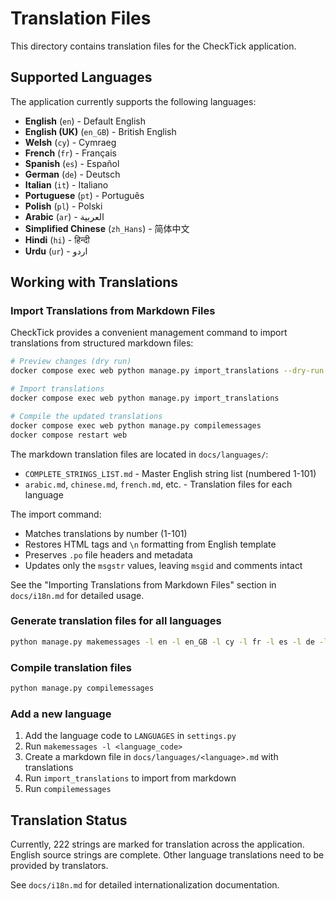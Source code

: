 # Translation Files

This directory contains translation files for the CheckTick application.

## Supported Languages

The application currently supports the following languages:

- **English** (`en`) - Default English
- **English (UK)** (`en_GB`) - British English
- **Welsh** (`cy`) - Cymraeg
- **French** (`fr`) - Français
- **Spanish** (`es`) - Español
- **German** (`de`) - Deutsch
- **Italian** (`it`) - Italiano
- **Portuguese** (`pt`) - Português
- **Polish** (`pl`) - Polski
- **Arabic** (`ar`) - العربية
- **Simplified Chinese** (`zh_Hans`) - 简体中文
- **Hindi** (`hi`) - हिन्दी
- **Urdu** (`ur`) - اردو

## Working with Translations

### Import Translations from Markdown Files

CheckTick provides a convenient management command to import translations from structured markdown files:

```bash
# Preview changes (dry run)
docker compose exec web python manage.py import_translations --dry-run

# Import translations
docker compose exec web python manage.py import_translations

# Compile the updated translations
docker compose exec web python manage.py compilemessages
docker compose restart web
```

The markdown translation files are located in `docs/languages/`:
- `COMPLETE_STRINGS_LIST.md` - Master English string list (numbered 1-101)
- `arabic.md`, `chinese.md`, `french.md`, etc. - Translation files for each language

The import command:
- Matches translations by number (1-101)
- Restores HTML tags and `\n` formatting from English template
- Preserves `.po` file headers and metadata
- Updates only the `msgstr` values, leaving `msgid` and comments intact

See the "Importing Translations from Markdown Files" section in `docs/i18n.md` for detailed usage.

### Generate translation files for all languages

```bash
python manage.py makemessages -l en -l en_GB -l cy -l fr -l es -l de -l it -l pt -l pl -l ar -l zh_Hans -l hi -l ur
```

### Compile translation files

```bash
python manage.py compilemessages
```

### Add a new language

1. Add the language code to `LANGUAGES` in `settings.py`
2. Run `makemessages -l <language_code>`
3. Create a markdown file in `docs/languages/<language>.md` with translations
4. Run `import_translations` to import from markdown
5. Run `compilemessages`

## Translation Status

Currently, 222 strings are marked for translation across the application. English source strings are complete. Other language translations need to be provided by translators.

See `docs/i18n.md` for detailed internationalization documentation.
